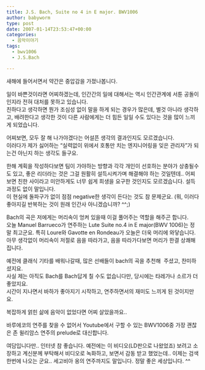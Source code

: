 ```yaml
---
title: J.S. Bach, Suite no 4 in E major. BWV1006
author: babyworm
type: post
date: 2007-01-14T23:53:47+00:00
categories:
  - 음악이야기
tags:
  - bwv1006
  - J.S.Bach

---
```

새해에 들어서면서 약간은 중압감을 가졌나봅니다. 

일이 바쁜것이라면 어찌하겠는데, 인간간의 일에 대해서는 역시 인간관계에 서툰 공돌이인지라 전혀 대처를 못하고 있습니다.<br>
친하다고 생각하면 뭔가 조심성 없이 말을 하게 되는 경우가 많은데, 별것 아니라 생각하고, 배려한다고 생각한 것이 다른 사람에게는 더 힘든 일일 수도 있다는 것을 많이 느끼게 되었습니다. 

어찌보면, 모두 잘 해 나가야겠다는 어설픈 생각의 결과인지도 모르겠습니다.<br>
이러다가 제가 싫어하는 “실력없이 위에서 호통만 치는 엔지니어링을 잊은 관리자”가 되는건 아닌지 하는 생각도 들구요. 

한해 계획을 작성하다보면 팀이 가야하는 방향과 각각 개인이 선호하는 분야가 상충될수도 있고, 좋은 리더라는 것은 그걸 원활히 설득시켜가며 해결해야 하는 것일텐데.. 어찌보면 친한 사이라고 미안하게도 너무 쉽게 희생을 요구한 것인지도 모르겠습니다. 설득 과정도 없이 말입니다.<br>
이 현실에 돌파구가 없이 점점 negative한 생각이 든다는 것도 참 문제군요. (뭐, 이러다 좋아지길 반복하는 것이 원래 인간사 아니겠습니까? ^^;)

Bach의 곡은 저에게는 머리속이 엉켜 있을때 이걸 풀어주는 역할을 해주곤 합니다.<br>
오늘 Manuel Barrueco가 연주하는 Lute Suite no.4 in E major(BWV 1006)는 정말 최고군요. 특히 Loure와 Gavotte en Rondeau가 오늘은 더욱 머리에 와닿습니다.<br>
아무 생각없이 머리속이 저절로 음을 따라가고, 음을 따라가다보면 머리가 한결 상쾌해집니다. 

예전에 클래식 기타를 배워나갈때, 많은 선배들이 bach의 곡을 추천해  주셨고, 찬미하셨지요.<br>
사실 제는 아직도 Bach를 Bach답게 칠 수도 없습니다만, 당시에는 타레가나 소르가 더 좋았지요.<br>
시간이 지나면서 바하가 좋아지기 시작하고, 연주하면서의 재미도 느끼게 된 것이지만요.

복잡하게 얽힌 삶에 음악이 없었다면 어찌 살았을까요..

바루에코의 연주를 찾을 수 없어서 Youtube에서 구할 수 있는 BWV1006중 가장 괜찮은 존 윌리암스 연주의 prelude로 대신합니다. 

여담입니다만.. 인터넷 참 좋습니다. 예전에는 이 비디오(LD판으로 나왔었죠) 보려고 소장하고 계신분께 부탁해서 비디오로 녹화하고, 보면서 감동 받고 했었는데.. 이제는 검색한번에 나오는 군요.. 세고비아 옹의 연주까지도 말입니다. 정말 좋은 세상입니다. ^^
